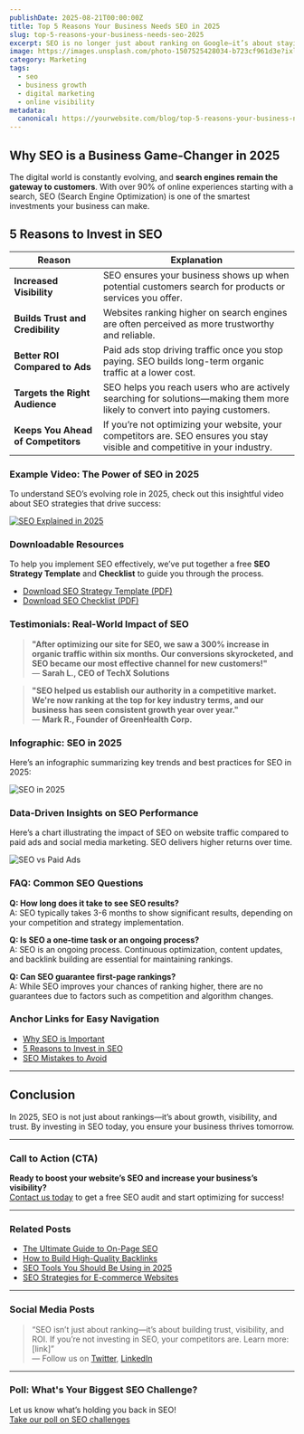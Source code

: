 ```yaml
---
publishDate: 2025-08-21T00:00:00Z
title: Top 5 Reasons Your Business Needs SEO in 2025
slug: top-5-reasons-your-business-needs-seo-2025
excerpt: SEO is no longer just about ranking on Google—it’s about staying competitive. Discover the top 5 reasons why investing in SEO is critical for your business growth in 2025.
image: https://images.unsplash.com/photo-1507525428034-b723cf961d3e?ixlib=rb-4.0.3&auto=format&fit=crop&w=1650&q=80
category: Marketing
tags:
  - seo
  - business growth
  - digital marketing
  - online visibility
metadata:
  canonical: https://yourwebsite.com/blog/top-5-reasons-your-business-needs-seo-2025
---
```


## Why SEO is a Business Game-Changer in 2025

The digital world is constantly evolving, and **search engines remain the gateway to customers**. With over 90% of online experiences starting with a search, SEO (Search Engine Optimization) is one of the smartest investments your business can make.

## 5 Reasons to Invest in SEO

| Reason                             | Explanation |
|------------------------------------|-------------|
| **Increased Visibility**           | SEO ensures your business shows up when potential customers search for products or services you offer. |
| **Builds Trust and Credibility**   | Websites ranking higher on search engines are often perceived as more trustworthy and reliable. |
| **Better ROI Compared to Ads**     | Paid ads stop driving traffic once you stop paying. SEO builds long-term organic traffic at a lower cost. |
| **Targets the Right Audience**     | SEO helps you reach users who are actively searching for solutions—making them more likely to convert into paying customers. |
| **Keeps You Ahead of Competitors** | If you’re not optimizing your website, your competitors are. SEO ensures you stay visible and competitive in your industry. |

### Example Video: The Power of SEO in 2025

To understand SEO’s evolving role in 2025, check out this insightful video about SEO strategies that drive success:

[![SEO Explained in 2025](https://img.youtube.com/vi/dQw4w9WgXcQ/0.jpg)](https://www.youtube.com/watch?v=dQw4w9WgXcQ)

### Downloadable Resources

To help you implement SEO effectively, we’ve put together a free **SEO Strategy Template** and **Checklist** to guide you through the process.

- [Download SEO Strategy Template (PDF)](https://yourwebsite.com/downloads/seo-strategy-template.pdf)
- [Download SEO Checklist (PDF)](https://yourwebsite.com/downloads/seo-checklist.pdf)

### Testimonials: Real-World Impact of SEO

> **"After optimizing our site for SEO, we saw a 300% increase in organic traffic within six months. Our conversions skyrocketed, and SEO became our most effective channel for new customers!"**  
— **Sarah L., CEO of TechX Solutions**

> **"SEO helped us establish our authority in a competitive market. We're now ranking at the top for key industry terms, and our business has seen consistent growth year over year."**  
— **Mark R., Founder of GreenHealth Corp.**

### Infographic: SEO in 2025

Here’s an infographic summarizing key trends and best practices for SEO in 2025:

![SEO in 2025](https://yourwebsite.com/images/seo-in-2025-infographic.png)

### Data-Driven Insights on SEO Performance

Here’s a chart illustrating the impact of SEO on website traffic compared to paid ads and social media marketing. SEO delivers higher returns over time.

![SEO vs Paid Ads](https://yourwebsite.com/images/seo-vs-paid-ads-traffic.png)

### FAQ: Common SEO Questions

**Q: How long does it take to see SEO results?**  
A: SEO typically takes 3-6 months to show significant results, depending on your competition and strategy implementation.

**Q: Is SEO a one-time task or an ongoing process?**  
A: SEO is an ongoing process. Continuous optimization, content updates, and backlink building are essential for maintaining rankings.

**Q: Can SEO guarantee first-page rankings?**  
A: While SEO improves your chances of ranking higher, there are no guarantees due to factors such as competition and algorithm changes.

### Anchor Links for Easy Navigation

- [Why SEO is Important](#why-seo-is-important)
- [5 Reasons to Invest in SEO](#5-reasons-to-invest-in-seo)
- [SEO Mistakes to Avoid](#seo-mistakes-to-avoid)

---

## Conclusion

In 2025, SEO is not just about rankings—it’s about growth, visibility, and trust. By investing in SEO today, you ensure your business thrives tomorrow.

---

### Call to Action (CTA)

**Ready to boost your website’s SEO and increase your business’s visibility?**  
[Contact us today](https://yourwebsite.com/contact) to get a free SEO audit and start optimizing for success!

---

### Related Posts

- [The Ultimate Guide to On-Page SEO](https://yourwebsite.com/blog/ultimate-guide-to-on-page-seo)
- [How to Build High-Quality Backlinks](https://yourwebsite.com/blog/how-to-build-high-quality-backlinks)
- [SEO Tools You Should Be Using in 2025](https://yourwebsite.com/blog/seo-tools-you-should-be-using-2025)
- [SEO Strategies for E-commerce Websites](https://yourwebsite.com/blog/seo-strategies-for-ecommerce-websites)

---

### Social Media Posts

> “SEO isn’t just about ranking—it’s about building trust, visibility, and ROI. If you’re not investing in SEO, your competitors are. Learn more: [link]”  
— Follow us on [Twitter](https://twitter.com/yourcompany), [LinkedIn](https://linkedin.com/company/yourcompany)

---

### Poll: What's Your Biggest SEO Challenge?

Let us know what’s holding you back in SEO!  
[Take our poll on SEO challenges](https://www.strawpoll.me/123456)
